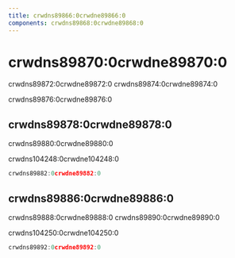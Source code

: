 ```yaml
---
title: crwdns89866:0crwdne89866:0
components: crwdns89868:0crwdne89868:0
---
```


# crwdns89870:0crwdne89870:0

<p class="description">crwdns89872:0crwdne89872:0 crwdns89874:0crwdne89874:0</p>

crwdns89876:0crwdne89876:0

## crwdns89878:0crwdne89878:0

crwdns89880:0crwdne89880:0

crwdns104248:0crwdne104248:0

```jsx
crwdns89882:0crwdne89882:0
```

## crwdns89886:0crwdne89886:0

crwdns89888:0crwdne89888:0 crwdns89890:0crwdne89890:0

crwdns104250:0crwdne104250:0

```jsx
crwdns89892:0crwdne89892:0
```